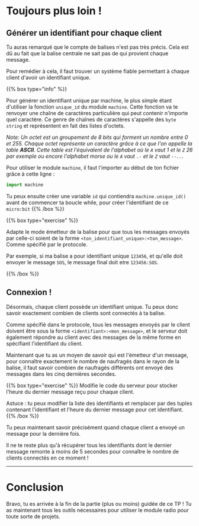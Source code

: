 # Toujours plus loin !

## Générer un identifiant pour chaque client

Tu auras remarqué que le compte de balises n'est pas très précis. Cela est dû
au fait que la balise centrale ne sait pas de qui provient chaque message.

Pour remédier à cela, il faut trouver un système fiable permettant à chaque 
client d'avoir un identifiant unique.


{{% box type="info" %}}

Pour générer un identifiant unique par machine, le plus simple étant d'utiliser
la fonction `unique_id` du module `machine`. Cette fonction va te renvoyer
une chaîne de caractères particulière qui peut contenir n'importe quel 
caractère. Ce genre de chaînes de caractères s'appelle des `byte string` et
représentent en fait des listes d'octets.

*Note: Un octet est un groupement de 8 bits qui forment un nombre entre 0 et
255. Chaque octet représente un caractère grâce à ce que l'on appelle la table
__ASCII__. Cette table est l'équivalent de l'alphabet où le `A` vaut 1 et le 
`Z` 26 par exemple ou encore l'alphabet morse ou le `A` vaut `.-` et le `Z`
vaut `--..`.*

Pour utiliser le module `machine`, il faut l'importer au début de ton fichier grâce à cette ligne : 
```python
import machine
```
Tu peux ensuite créer une variable `id` qui contiendra `machine.unique_id()` avant de commencer ta boucle while, pour créer l'identifiant de ce `micro:bit`
{{% /box %}}

{{% box type="exercise" %}}

Adapte le mode émetteur de la balise pour que tous les messages envoyés par 
celle-ci soient de la forme `<ton_identifiant_unique>:<ton_message>`.
Comme spécifié par le protocole.

Par exemple, si ma balise a pour identifiant unique `123456`, et qu'elle doit
envoyer le message `SOS`, le message final doit etre `123456:SOS`.

{{% /box %}}

## Connexion !

Désormais, chaque client possède un identifiant unique. Tu peux donc
savoir exactement combien de clients sont connectés à ta balise.

Comme spécifié dans le protocole, tous les messages envoyés par le client
doivent être sous la forme `<identifiant>:<mon_message>`, et le serveur doit
également répondre au client avec des messages de la même forme en spécifiant
l'identifiant du client.

Maintenant que tu as un moyen de savoir qui est l'émetteur d'un message,
pour connaître exactement le nombre de naufragés dans le rayon de la 
balise, il faut savoir combien de naufragés différents ont envoyé des
messages dans les cinq dernières secondes.

{{% box type="exercise" %}}
Modifie le code du serveur pour stocker l'heure du dernier message 
reçu pour chaque client.

Astuce : tu peux modifier la liste des identifiants et remplacer par des
tuples contenant l'identifiant et l'heure du dernier message pour 
cet identifiant.
{{% /box %}}

Tu peux maintenant savoir précisément quand chaque client a envoyé un message
pour la dernière fois.

Il ne te reste plus qu'à récupérer tous les identifiants dont le dernier
message remonte à moins de 5 secondes pour connaître le nombre de clients
connectés en ce moment !

---
# Conclusion
Bravo, tu es arrivée à la fin de la partie (plus ou moins) guidée de ce TP !
Tu as maintenant tous les outils nécessaires pour utiliser le module radio
pour toute sorte de projets.
